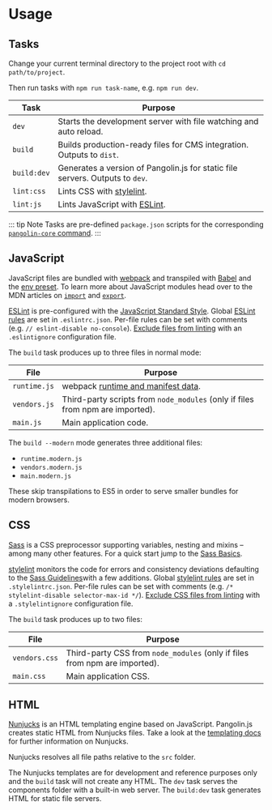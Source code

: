 # Usage

## Tasks

Change your current terminal directory to the project root with `cd path/to/project`.

Then run tasks with `npm run task-name`, e.g. `npm run dev`.

| Task        | Purpose                                                                       |
|-------------|-------------------------------------------------------------------------------|
| `dev`       | Starts the development server with file watching and auto reload.             |
| `build`     | Builds production-ready files for CMS integration. Outputs to `dist`.         |
| `build:dev` | Generates a version of Pangolin.js for static file servers. Outputs to `dev`. |
| `lint:css`  | Lints CSS with [stylelint](https://stylelint.io).                             |
| `lint:js`   | Lints JavaScript with [ESLint](https://eslint.org).                           |

::: tip Note
Tasks are pre-defined `package.json` scripts for the corresponding
[`pangolin-core` command](pangolin-core.md).
:::

## JavaScript

JavaScript files are bundled with [webpack](https://webpack.js.org) and transpiled with [Babel](https://babeljs.io) and the [env preset](https://babeljs.io/docs/en/babel-preset-env). To learn more about JavaScript modules head over to the MDN articles on [`import`](https://developer.mozilla.org/de/docs/Web/JavaScript/Reference/Statements/import) and [`export`](https://developer.mozilla.org/de/docs/Web/JavaScript/Reference/Statements/export).

[ESLint](http://eslint.org) is pre-configured with the [JavaScript Standard Style](https://standardjs.com). Global [ESLint rules](http://eslint.org/docs/rules/) are set in `.eslintrc.json`. Per-file rules can be set with comments (e.g. `// eslint-disable no-console`). [Exclude files from linting](http://eslint.org/docs/user-guide/configuring#ignoring-files-and-directories) with an `.eslintignore` configuration file.

The `build` task produces up to three files in normal mode:

| File         | Purpose                                                                                 |
|--------------|-----------------------------------------------------------------------------------------|
| `runtime.js` | webpack [runtime and manifest data](https://webpack.js.org/concepts/manifest/#runtime). |
| `vendors.js` | Third-party scripts from `node_modules` (only if files from npm are imported).          |
| `main.js`    | Main application code.                                                                  |

The `build --modern` mode generates three additional files:

* `runtime.modern.js`
* `vendors.modern.js`
* `main.modern.js`

These skip transpilations to ES5 in order to serve smaller bundles for modern browsers.

## CSS

[Sass](http://sass-lang.com) is a CSS preprocessor supporting variables, nesting and mixins – among many other features. For a quick start jump to the [Sass Basics](http://sass-lang.com/guide).

[stylelint](http://stylelint.io) monitors the code for errors and consistency deviations defaulting to the [Sass Guidelines](https://github.com/bjankord/stylelint-config-sass-guidelines)with a few additions. Global [stylelint rules](http://stylelint.io/user-guide/rules/) are set in `.stylelintrc.json`. Per-file rules can be set with comments (e.g. `/* stylelint-disable selector-max-id */`). [Exclude CSS files from linting](http://stylelint.io/user-guide/configuration/#stylelintignore) with a `.stylelintignore` configuration file.

The `build` task produces up to two files:

| File          | Purpose                                                                    |
|---------------|----------------------------------------------------------------------------|
| `vendors.css` | Third-party CSS from `node_modules` (only if files from npm are imported). |
| `main.css`    | Main application CSS.                                                      |

## HTML

[Nunjucks](https://mozilla.github.io/nunjucks/) is an HTML templating engine based on JavaScript. Pangolin.js creates static HTML from Nunjucks files. Take a look at the [templating docs](https://mozilla.github.io/nunjucks/templating.html)
for further information on Nunjucks.

Nunjucks resolves all file paths relative to the `src` folder.

The Nunjucks templates are for development and reference purposes only and the `build` task will not create any HTML. The `dev` task serves the components folder with a built-in web server. The `build:dev` task generates HTML for static file servers.
